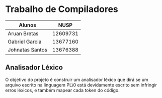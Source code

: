 # Trabalho de Compiladores

|   Alunos          |     NUSP      |
|-------------------|---------------|
|   Aruan Bretas    |   12609731    |
|  Gabriel Garcia   |   13677160    |
|  Johnatas Santos  |   13676388    |

## Analisador Léxico

O objetivo do projeto é construir um analisador léxico que dirá se um arquivo escrito na linguagem PL\0 está devidamente escrito sem infringir erros léxicos, e também mapear cada token do código.
